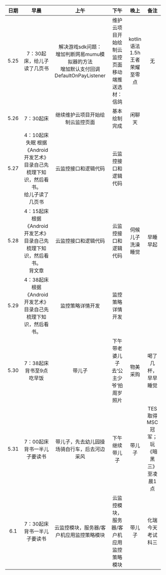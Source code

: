 | 日期   | 早晨 | 上午 | 下午 | 晚上 | 备注 |
| :---:  | :---: | :---: | :---:| :---: | :---: |
| 5.25   | 7：30起床，给儿子读了几页书 | 解决游戏sdk问题：<br> 增加判断网易mumu模拟器的方法<br> 增加默认支付回调DefaultOnPayListener | 维护云项目开始绘制云监控页面<br> 移动端推送选材：信鸽 | kotlin语法 1.5h<br> 王者荣耀至零点 | 无 |
| 5.26  | 7：30起床 |  继续维护云项目开始绘制云监控页面 | 基本绘制完成 | 闲聊天  |   |
| 5.27  | 4：10起床 失眠 根据《Android开发艺术》目录自己先梳理下知识，然后看书。<br> 给儿子读了几页书 |  云监控接口和逻辑代码 | 云监控接口和逻辑代码 |    |   |
| 5.28  | 4：15起床  根据《Android开发艺术》目录自己先梳理下知识，然后看书。<br> 背文章 |  云监控接口和逻辑代码 | 云监控接口和逻辑代码 |  伺候儿子洗澡睡觉  |  早睡早起 |
| 5.29  | 4：38起床  根据《Android开发艺术》目录自己先梳理下知识，然后看书。 | 监控策略详情开发  | 监控策略详情开发  |     |   |
| 5.30  | 7：38起床  背书至9点吃早饭 | 带儿子  | 下午带老婆儿子去‘公主少爷’拍周岁照片 | 物美采购   | 喝了几杯，早早睡觉  |
| 5.31  | 7：00起床  背书一半儿子要读书 | 带儿子，先去幼儿园操场骑自行车，后去河边采风  | 下午继续带儿子 | 带儿子   | TES 取得MSC冠军；<br/>玩《暗黑三》至凌晨1点  |
| 6.1  | 7：30起床  背书一半儿子要读书 | 云监控模块，服务器/客户机应用监控策略模块  | 云监控模块，服务器/客户机应用监控策略模块 | 带儿子   | 化瑞今天考试科三  |